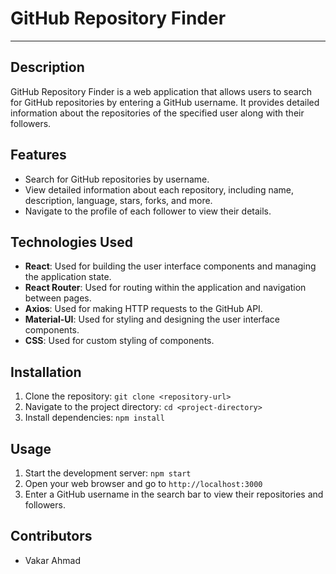# GitHub Repository Finder

---

## Description
GitHub Repository Finder is a web application that allows users to search for GitHub repositories by entering a GitHub username. It provides detailed information about the repositories of the specified user along with their followers.

## Features
- Search for GitHub repositories by username.
- View detailed information about each repository, including name, description, language, stars, forks, and more.
- Navigate to the profile of each follower to view their details.

## Technologies Used
- **React**: Used for building the user interface components and managing the application state.
- **React Router**: Used for routing within the application and navigation between pages.
- **Axios**: Used for making HTTP requests to the GitHub API.
- **Material-UI**: Used for styling and designing the user interface components.
- **CSS**: Used for custom styling of components.

## Installation
1. Clone the repository: `git clone <repository-url>`
2. Navigate to the project directory: `cd <project-directory>`
3. Install dependencies: `npm install`

## Usage
1. Start the development server: `npm start`
2. Open your web browser and go to `http://localhost:3000`
3. Enter a GitHub username in the search bar to view their repositories and followers.



## Contributors
- Vakar Ahmad

